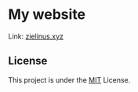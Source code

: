 # My website

Link: [zielinus.xyz](https://zielinus.xyz)

## License

This project is under the [MIT](./LICENSE) License.


<!-- The styling is just awful everywhere, when did I make this? Why not use flexbox? -->
<!-- Next time just rewrite all that and use flexbox -->

